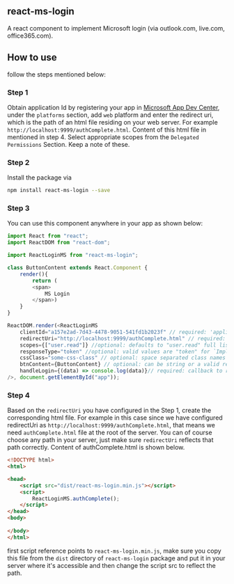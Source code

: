 ## react-ms-login

A react component to implement Microsoft login (via outlook.com, live.com, office365.com).

## How to use

follow the steps mentioned below:

### Step 1
Obtain application Id by registering your app in [Microsoft App Dev Center](https://apps.dev.microsoft.com), under the `platforms` section, add `web` platform and enter the redirect uri, which is the path of an html file residing on your web server. For example `http://localhost:9999/authComplete.html`. Content of this html file in mentioned in step 4. Select appropriate scopes from the `Delegated Permissions` Section. Keep a note of these.

### Step 2
Install the package via
```sh
npm install react-ms-login --save
```

### Step 3
You can use this component anywhere in your app as shown below:

```js
import React from "react";
import ReactDOM from "react-dom";

import ReactLoginMS from "react-ms-login";

class ButtonContent extends React.Component {
    render(){
        return (
        <span>
            MS Login
        </span>)
    }
}

ReactDOM.render(<ReactLoginMS
    clientId="a157e2ad-7d43-4478-9051-541fd1b2023f" // required: 'application id/client id' obtained from https://apps.dev.microsoft.com for your app
    redirectUri="http://localhost:9999/authComplete.html" // required: redirectUri registered in https://apps.dev.microsoft.com for your app
    scopes={["user.read"]} //optional: defaults to "user.read" full list is present https://developer.microsoft.com/en-us/graph/docs/concepts/permissions_reference
    responseType="token" //optional: valid values are "token" for `Implicite OAuth flow` and "code" for `Authorization Code flow` defaults to "token"
    cssClass="some-css-class" // optional: space separated class names which are applied on the html Button element
    btnContent={ButtonContent} // optional: can be string or a valid react component which can be rendered inside html Button element
    handleLogin={(data) => console.log(data)}// required: callback to receive token/code after successful login
/>, document.getElementById("app"));
```

### Step 4

Based on the `redirectUri` you have configured in the Step 1, create the corresponding html file. For example in this case since we have configured redirectUri as `http://localhost:9999/authComplete.html`, that means we need `authComplete.html` file at the root of the server. You can of course choose any path in your server, just make sure `redirectUri` reflects that path correctly.
Content of authComplete.html is shown below.

```html
<!DOCTYPE html>
<html>

<head>
    <script src="dist/react-ms-login.min.js"></script>
    <script>
        ReactLoginMS.authComplete();
    </script>
</head>
<body>
    
</body>
</html>
```
first script reference points to `react-ms-login.min.js`, make sure you copy this file from the `dist` directory of `react-ms-login` package and put it in your server where it's accessible and then change the script src to reflect the path.

